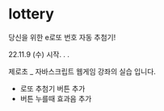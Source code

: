 # lottery
당신을 위한 e로또 번호 자동 추첨기!

22.11.9 (수) 시작. . .

제로초 _ 자바스크립트 웹게임 강좌의 실습 입니다.

+ 로또 추첨기 버튼 추가
+ 버튼 누를때 효과음 추가
